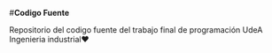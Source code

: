 #**Codigo Fuente**

Repositorio del codigo fuente del trabajo final de programación UdeA Ingenieria industrial❤
